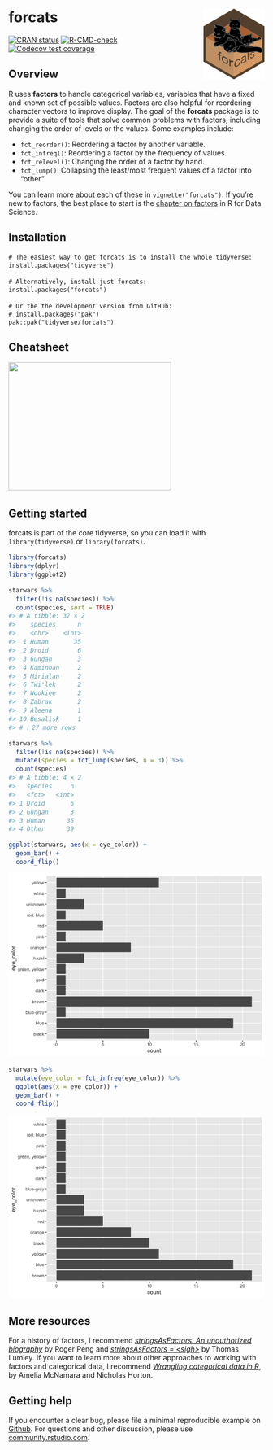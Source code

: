 
<!-- README.md is generated from README.Rmd. Please edit that file -->

# forcats <img src='man/figures/logo.png' align="right" height="139" />

<!-- badges: start -->

[![CRAN
status](https://www.r-pkg.org/badges/version/forcats)](https://cran.r-project.org/package=forcats)
[![R-CMD-check](https://github.com/tidyverse/forcats/actions/workflows/R-CMD-check.yaml/badge.svg)](https://github.com/tidyverse/forcats/actions/workflows/R-CMD-check.yaml)
[![Codecov test
coverage](https://codecov.io/gh/tidyverse/forcats/branch/main/graph/badge.svg)](https://app.codecov.io/gh/tidyverse/forcats?branch=main)
<!-- badges: end -->

## Overview

R uses **factors** to handle categorical variables, variables that have
a fixed and known set of possible values. Factors are also helpful for
reordering character vectors to improve display. The goal of the
**forcats** package is to provide a suite of tools that solve common
problems with factors, including changing the order of levels or the
values. Some examples include:

- `fct_reorder()`: Reordering a factor by another variable.
- `fct_infreq()`: Reordering a factor by the frequency of values.
- `fct_relevel()`: Changing the order of a factor by hand.
- `fct_lump()`: Collapsing the least/most frequent values of a factor
  into “other”.

You can learn more about each of these in `vignette("forcats")`. If
you’re new to factors, the best place to start is the [chapter on
factors](https://r4ds.hadley.nz/factors.html) in R for Data Science.

## Installation

    # The easiest way to get forcats is to install the whole tidyverse:
    install.packages("tidyverse")

    # Alternatively, install just forcats:
    install.packages("forcats")

    # Or the the development version from GitHub:
    # install.packages("pak")
    pak::pak("tidyverse/forcats")

## Cheatsheet

<a href="https://raw.githubusercontent.com/rstudio/cheatsheets/main/factors.pdf"><img src="https://github.com/rstudio/cheatsheets/raw/main/pngs/thumbnails/forcats-cheatsheet-thumbs.png" width="320" height="252"/></a>

## Getting started

forcats is part of the core tidyverse, so you can load it with
`library(tidyverse)` or `library(forcats)`.

``` r
library(forcats)
library(dplyr)
library(ggplot2)
```

``` r
starwars %>% 
  filter(!is.na(species)) %>%
  count(species, sort = TRUE)
#> # A tibble: 37 × 2
#>    species      n
#>    <chr>    <int>
#>  1 Human       35
#>  2 Droid        6
#>  3 Gungan       3
#>  4 Kaminoan     2
#>  5 Mirialan     2
#>  6 Twi'lek      2
#>  7 Wookiee      2
#>  8 Zabrak       2
#>  9 Aleena       1
#> 10 Besalisk     1
#> # ℹ 27 more rows
```

``` r
starwars %>%
  filter(!is.na(species)) %>%
  mutate(species = fct_lump(species, n = 3)) %>%
  count(species)
#> # A tibble: 4 × 2
#>   species     n
#>   <fct>   <int>
#> 1 Droid       6
#> 2 Gungan      3
#> 3 Human      35
#> 4 Other      39
```

``` r
ggplot(starwars, aes(x = eye_color)) + 
  geom_bar() + 
  coord_flip()
```

![](man/figures/README-unordered-plot-1.png)<!-- -->

``` r
starwars %>%
  mutate(eye_color = fct_infreq(eye_color)) %>%
  ggplot(aes(x = eye_color)) + 
  geom_bar() + 
  coord_flip()
```

![](man/figures/README-ordered-plot-1.png)<!-- -->

## More resources

For a history of factors, I recommend [*stringsAsFactors: An
unauthorized
biography*](https://simplystats.github.io/2015/07/24/stringsasfactors-an-unauthorized-biography/)
by Roger Peng and [*stringsAsFactors =
\<sigh\>*](https://notstatschat.tumblr.com/post/124987394001/stringsasfactors-sigh)
by Thomas Lumley. If you want to learn more about other approaches to
working with factors and categorical data, I recommend [*Wrangling
categorical data in R*](https://peerj.com/preprints/3163/), by Amelia
McNamara and Nicholas Horton.

## Getting help

If you encounter a clear bug, please file a minimal reproducible example
on [Github](https://github.com/tidyverse/forcats/issues). For questions
and other discussion, please use
[community.rstudio.com](https://community.rstudio.com/).

